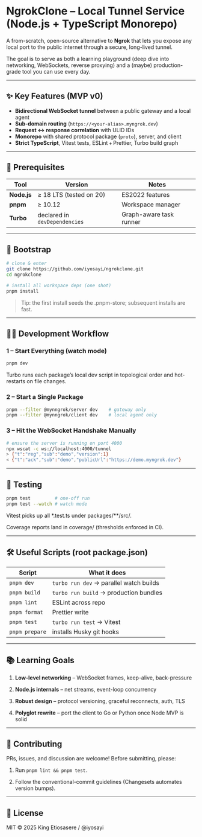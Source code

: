 # NgrokClone – Local Tunnel Service (Node.js + TypeScript Monorepo)

A from-scratch, open-source alternative to **Ngrok** that lets you expose any
local port to the public internet through a secure, long-lived tunnel.  

The goal is to serve as both a learning playground (deep dive into networking,
WebSockets, reverse proxying) and a (maybe) production-grade tool you can use every day.

---

## ✨  Key Features (MVP v0)

- **Bidirectional WebSocket tunnel** between a public gateway and a local agent
- **Sub-domain routing** (`https://<your-alias>.myngrok.dev`)
- **Request ↔ response correlation** with ULID IDs
- **Monorepo** with shared protocol package (`proto`), server, and client
- **Strict TypeScript**, Vitest tests, ESLint + Prettier, Turbo build graph


---

## 🚀 Prerequisites

| Tool | Version | Notes |
|------|---------|-------|
| **Node.js** | ≥ 18 LTS (tested on 20) | ES2022 features |
| **pnpm** | ≥ 10.12 | Workspace manager |
| **Turbo** | declared in `devDependencies` | Graph-aware task runner |

---

## 🔧 Bootstrap

```bash
# clone & enter
git clone https://github.com/iyosayi/ngrokclone.git
cd ngrokclone

# install all workspace deps (one shot)
pnpm install
```
> Tip: the first install seeds the .pnpm-store; subsequent installs are fast.

---

## 🏃‍♂️ Development Workflow

### 1 – Start Everything (watch mode)

```bash
pnpm dev
```

Turbo runs each package’s local dev script in topological order and hot-restarts on file changes.

### 2 – Start a Single Package
```bash
pnpm --filter @mynngrok/server dev    # gateway only
pnpm --filter @mynngrok/client dev    # local agent only
```

### 3 – Hit the WebSocket Handshake Manually
```bash
# ensure the server is running on port 4000
npx wscat -c ws://localhost:4000/tunnel
> {"t":"reg","sub":"demo","version":1}
< {"t":"ack","sub":"demo","publicUrl":"https://demo.myngrok.dev"}
```

---

## 🧪 Testing
```bash
pnpm test         # one-off run
pnpm test --watch # watch mode
```

Vitest picks up all *.test.ts under packages/**/src/.

Coverage reports land in coverage/ (thresholds enforced in CI).

---

## 🛠 Useful Scripts (root package.json)

| Script         | What it does                            |
| -------------- | --------------------------------------- |
| `pnpm dev`     | `turbo run dev` → parallel watch builds |
| `pnpm build`   | `turbo run build` → production bundles  |
| `pnpm lint`    | ESLint across repo                      |
| `pnpm format`  | Prettier write                          |
| `pnpm test`    | `turbo run test` → Vitest               |
| `pnpm prepare` | installs Husky git hooks                |


---
## 📚 Learning Goals
1. **Low-level networking** – WebSocket frames, keep-alive, back-pressure

2. **Node.js internals** – net streams, event-loop concurrency

3. **Robust design** – protocol versioning, graceful reconnects, auth, TLS

4. **Polyglot rewrite** – port the client to Go or Python once Node MVP is solid

---

## 🤝 Contributing
PRs, issues, and discussion are welcome!
Before submitting, please:

1. Run `pnpm lint && pnpm test.`

2. Follow the conventional-commit guidelines (Changesets automates version bumps).
---

## 📄 License
MIT © 2025 King Etiosasere / @iyosayi

